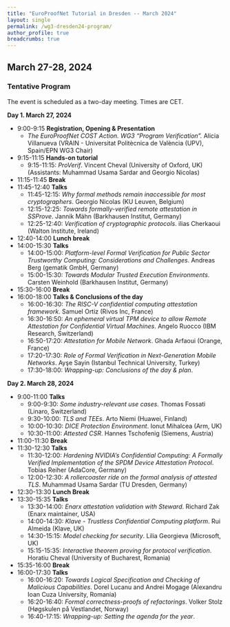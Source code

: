 ```yaml
---
title: "EuroProofNet Tutorial in Dresden -- March 2024"
layout: single
permalink: /wg3-dresden24-program/
author_profile: true
breadcrumbs: true
---
```


## March 27-28, 2024

### Tentative Program

The event is scheduled as a two-day meeting. Times are CET.

**Day 1. March 27, 2024**

* 9:00-9:15 **Registration, Opening & Presentation**
  - *The EuroProofNet COST Action. WG3 “Program Verification”.* Alicia Villanueva (VRAIN - Universitat Politècnica de València (UPV), Spain/EPN WG3 Chair)
* 9:15-11:15 **Hands-on tutorial**
  - 9:15-11:15: *ProVerif*. Vincent Cheval (University of Oxford, UK) (Assistants: Muhammad Usama Sardar and Georgio Nicolas)
* 11:15-11:45 **Break**
* 11:45-12:40 **Talks**
  - 11:45-12:15: *Why formal methods remain inaccessible for most cryptographers*. Georgio Nicolas (KU Leuven, Belgium)
  - 12:15-12:25: *Towards formally-verified remote attestation in SSProve*. Jannik Mähn (Barkhausen Institut, Germany)
  - 12:25-12:40: *Verification of cryptographic protocols*. ilias Cherkaoui (Walton Institute, Ireland)
* 12:40-14:00 **Lunch break** 
* 14:00-15:30 **Talks** 
  - 14:00-15:00: *Platform-level Formal Verification for Public Sector Trustworthy Computing: Considerations and Challenges*. Andreas Berg (gematik GmbH, Germany)
  - 15:00-15:30: *Towards Modular Trusted Execution Environments*. Carsten Weinhold (Barkhausen Institut, Germany)
* 15:30-16:00 **Break** 
* 16:00-18:00 **Talks & Conclusions of the day**
  - 16:00-16:30: *The RISC-V confidential computing attestation framework*. Samuel	Ortiz	(Rivos Inc, France)
  - 16:30-16:50: *An ephemeral virtual TPM device to allow Remote Attestation for Confidential Virtual Machines*. Angelo Ruocco (IBM Research, Switzerland)
  - 16:50-17:20: *Attestation for Mobile Network*. Ghada Arfaoui (Orange, France)
  - 17:20-17:30: *Role of Formal Verification in Next-Generation Mobile Networks*. Ayşe Sayin (Istanbul Technical University, Turkey)
  - 17:30-18:00: *Wrapping-up: Conclusions of the day & plan*. 

**Day 2. March 28, 2024**
* 9:00-11:00 **Talks** 
  - 9:00-9:30: *Some industry-relevant use cases*. Thomas Fossati (Linaro, Switzerland)
  - 9:30-10:00: *TLS and TEEs*. Arto Niemi (Huawei, Finland)
  - 10:00-10:30: *DICE Protection Environment*. Ionut Mihalcea (Arm, UK)
  - 10:30-11:00: *Attested CSR*. Hannes Tschofenig (Siemens, Austria)
* 11:00-11:30 **Break**
* 11:30-12:30 **Talks**
  - 11:30-12:00: *Hardening NVIDIA’s Confidential Computing: A Formally Verified Implementation of the SPDM Device Attestation Protocol*. Tobias Reiher (AdaCore, Germany)
  - 12:00-12:30: *A rollercoaster ride on the formal analysis of attested TLS*. Muhammad Usama Sardar (TU Dresden, Germany)
* 12:30-13:30 **Lunch Break**
* 13:30-15:35 **Talks** 
  - 13:30-14:00: *Enarx attestation validation with Steward*. Richard Zak (Enarx maintainer, USA)
  - 14:00-14:30: *Klave - Trustless Confidential Computing platform*. Rui Almeida (Klave, UK)
  - 14:30-15:15: *Model checking for security*. Lilia Georgieva (Microsoft, UK)
  - 15:15-15:35: *Interactive theorem proving for protocol verification*. Horatiu Cheval (University of Bucharest, Romania)
* 15:35-16:00 **Break**
* 16:00-17:30 **Talks** 
  - 16:00-16:20: *Towards Logical Specification and Checking of Malicious Capabilities*. Dorel Lucanu and Andrei Mogage (Alexandru Ioan Cuza University, Romania)
  - 16:20-16:40: *Formal correctness-proofs of refactorings*. Volker Stolz (Høgskulen på Vestlandet, Norway)
  - 16:40-17:15: *Wrapping-up: Setting the agenda for the year*. 
  

